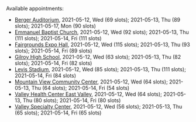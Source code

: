 Available appointments:

* [Berger Auditorium](https://schedulecare.sccgov.org/mychartprd/SignupAndSchedule/EmbeddedSchedule?id=132694&vt=1277&dept=101064003), 2021-05-12, Wed (69 slots); 2021-05-13, Thu (89 slots); 2021-05-17, Mon (90 slots)
* [Emmanuel Baptist Church](https://schedulecare.sccgov.org/mychartprd/SignupAndSchedule/EmbeddedSchedule?id=132871&vt=1277&dept=101064006), 2021-05-12, Wed (92 slots); 2021-05-13, Thu (111 slots); 2021-05-14, Fri (111 slots)
* [Fairgrounds Expo Hall](https://schedulecare.sccgov.org/mychartprd/SignupAndSchedule/EmbeddedSchedule?id=132726&vt=1277&dept=101064002), 2021-05-12, Wed (115 slots); 2021-05-13, Thu (93 slots); 2021-05-14, Fri (89 slots)
* [Gilroy High School](https://schedulecare.sccgov.org/mychartprd/SignupAndSchedule/EmbeddedSchedule?id=132980&vt=1277&dept=101064008), 2021-05-12, Wed (63 slots); 2021-05-13, Thu (82 slots); 2021-05-14, Fri (82 slots)
* [Levis Stadium](https://schedulecare.sccgov.org/mychartprd/SignupAndSchedule/EmbeddedSchedule?id=132723&vt=1277&dept=101064004), 2021-05-12, Wed (85 slots); 2021-05-13, Thu (111 slots); 2021-05-14, Fri (84 slots)
* [Mountain View Community Center](https://schedulecare.sccgov.org/mychartprd/SignupAndSchedule/EmbeddedSchedule?id=132472&vt=1277&dept=101064001), 2021-05-12, Wed (64 slots); 2021-05-13, Thu (64 slots); 2021-05-14, Fri (54 slots)
* [Valley Health Center East Valley](https://schedulecare.sccgov.org/mychartprd/SignupAndSchedule/EmbeddedSchedule?id=132268&vt=1277&dept=101064007), 2021-05-12, Wed (64 slots); 2021-05-13, Thu (80 slots); 2021-05-14, Fri (80 slots)
* [Valley Specialty Center](https://schedulecare.sccgov.org/mychartprd/SignupAndSchedule/EmbeddedSchedule?id=132277&vt=1277&dept=101001072), 2021-05-12, Wed (56 slots); 2021-05-13, Thu (65 slots); 2021-05-14, Fri (65 slots)
